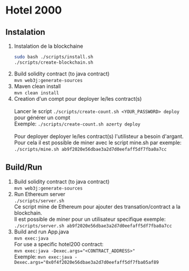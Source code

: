 # Hotel 2000
## Instalation
1) Instalation de la blockchaine <br>
    ``` bash
    sudo bash ./scripts/install.sh
    ./scripts/create-blockchain.sh
    ```
2) Build solidity contract (to java contract) <br>
    `mvn web3j:generate-sources`
3) Maven clean install <br>
    `mvn clean install`
4) Creation d'un compt pour deployer le/les contract(s) <br>
    <br>
    Lancer le script `./scripts/create-count.sh <YOUR_PASSWORD> deploy` pour générer un compt <br>
    Exemple: `./scripts/create-count.sh azerty deploy`<br>
    <br>
    Pour deployer deployer le/les contract(s) l'utilisteur a besoin d'argant. <br>
    Pour cela il est possible de miner avec le script mine.sh par exemple: `./scripts/mine.sh ab9f2020e56dbae3a2d7d0eefaff5df7fba0a7cc`  

## Build/Run
1) Build solidity contract (to java contract) <br>
    `mvn web3j:generate-sources` <br>
2) Run Ethereum server <br>
    `./scripts/server.sh` <br>
    Ce script mine de Ethereum pour ajouter des transation/contract a la blockchain. <br>
    Il est possible de miner pour un utilisateur specifique exemple: <br>
    `./scripts/server.sh ab9f2020e56dbae3a2d7d0eefaff5df7fba0a7cc` <br>
3) Build and run App.java <br>
    `mvn exec:java`<br>
    For use a specific hotel200 contract: <br>
    `mvn exec:java -Dexec.args="<CONTRACT_ADDRESS>"`<br>
    Exemple: `mvn exec:java -Dexec.args="0x0f4f2020e56dbae3a2d7d0eefaff5df7fba05af89`